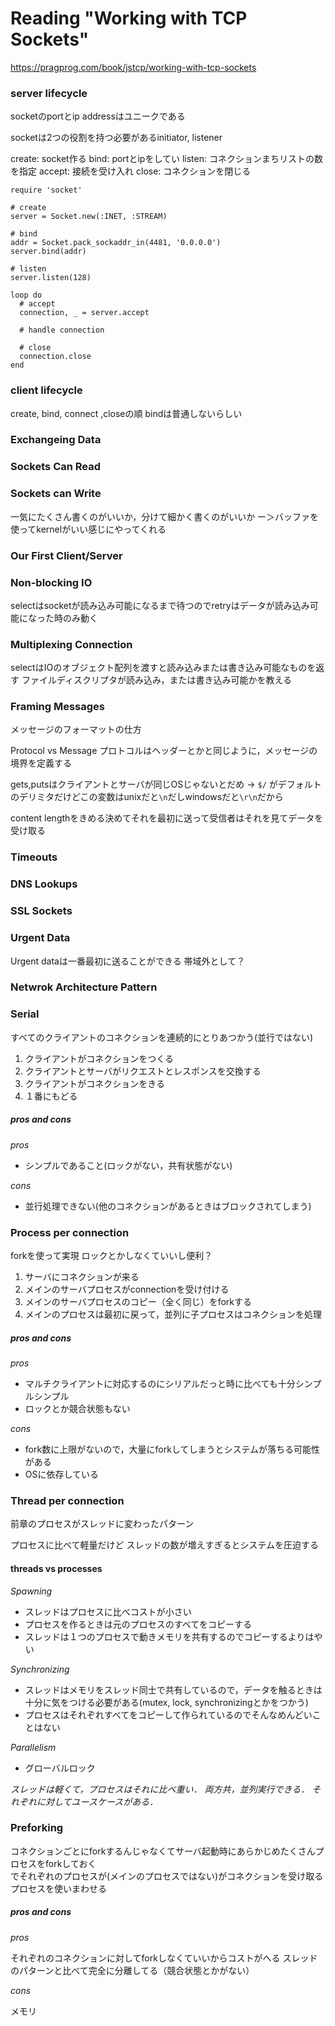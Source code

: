 # Reading "Working with TCP Sockets"

https://pragprog.com/book/jstcp/working-with-tcp-sockets

### server lifecycle

socketのportとip addressはユニークである

socketは2つの役割を持つ必要があるinitiator, listener

create: socket作る
bind: portとipをしてい
listen: コネクションまちリストの数を指定
accept: 接続を受け入れ
close: コネクションを閉じる

```
require 'socket'

# create
server = Socket.new(:INET, :STREAM)

# bind
addr = Socket.pack_sockaddr_in(4481, '0.0.0.0')
server.bind(addr)

# listen
server.listen(128)

loop do
  # accept
  connection, _ = server.accept

  # handle connection

  # close
  connection.close
end
```

### client lifecycle

create, bind, connect ,closeの順
bindは普通しないらしい

### Exchangeing Data

### Sockets Can Read

### Sockets can Write

一気にたくさん書くのがいいか，分けて細かく書くのがいいか
ー＞バッファを使ってkernelがいい感じにやってくれる

### Our First Client/Server

### Non-blocking IO

selectはsocketが読み込み可能になるまで待つのでretryはデータが読み込み可能になった時のみ動く

### Multiplexing Connection

selectはIOのオブジェクト配列を渡すと読み込みまたは書き込み可能なものを返す
ファイルディスクリプタが読み込み，または書き込み可能かを教える

### Framing Messages

メッセージのフォーマットの仕方

Protocol vs Message
プロトコルはヘッダーとかと同じように，メッセージの境界を定義する

gets,putsはクライアントとサーバが同じOSじゃないとだめ
-> `$/` がデフォルトのデリミタだけどこの変数はunixだと`\n`だしwindowsだと`\r\n`だから

content lengthをきめる決めてそれを最初に送って受信者はそれを見てデータを受け取る

### Timeouts

### DNS Lookups

### SSL Sockets

### Urgent Data

Urgent dataは一番最初に送ることができる
帯域外として？

### Netwrok Architecture Pattern

### Serial

すべてのクライアントのコネクションを連続的にとりあつかう(並行ではない)

1. クライアントがコネクションをつくる
2. クライアントとサーバがリクエストとレスポンスを交換する
3. クライアントがコネクションをきる
4. １番にもどる

##### pros and cons

_pros_

* シンプルであること(ロックがない，共有状態がない)

_cons_

* 並行処理できない(他のコネクションがあるときはブロックされてしまう)

### Process per connection

forkを使って実現
ロックとかしなくていいし便利？

1. サーバにコネクションが来る
2. メインのサーバプロセスがconnectionを受け付ける
3. メインのサーバプロセスのコピー（全く同じ）をforkする
4. メインのプロセスは最初に戻って，並列に子プロセスはコネクションを処理

##### pros and cons

_pros_

* マルチクライアントに対応するのにシリアルだっと時に比べても十分シンプルシンプル
* ロックとか競合状態もない

_cons_

* fork数に上限がないので，大量にforkしてしまうとシステムが落ちる可能性がある
* OSに依存している

### Thread per connection

前章のプロセスがスレッドに変わったパターン

プロセスに比べて軽量だけど
スレッドの数が増えすぎるとシステムを圧迫する

#### threads vs processes

_Spawning_

* スレッドはプロセスに比べコストが小さい
* プロセスを作るときは元のプロセスのすべてをコピーする
* スレッドは１つのプロセスで動きメモリを共有するのでコピーするよりはやい

_Synchronizing_

* スレッドはメモリをスレッド同士で共有しているので，データを触るときは十分に気をつける必要がある(mutex, lock, synchronizingとかをつかう)
* プロセスはそれぞれすべてをコピーして作られているのでそんなめんどいことはない

_Parallelism_

* グローバルロック

_スレッドは軽くて，プロセスはそれに比べ重い．_
_両方共，並列実行できる．_
_それぞれに対してユースケースがある．_


### Preforking

コネクションごとにforkするんじゃなくてサーバ起動時にあらかじめたくさんプロセスをforkしておく  
でそれぞれのプロセスが(メインのプロセスではない)がコネクションを受け取る
プロセスを使いまわせる

##### pros and cons

_pros_

それぞれのコネクションに対してforkしなくていいからコストがへる
スレッドのパターンと比べて完全に分離してる（競合状態とかがない）

_cons_

メモリ
